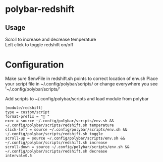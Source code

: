 # polybar-redshift

## Usage 
Scroll to increase and decrease temperature <br />
Left click to toggle redshift on/off

# Configuration 
Make sure $envFile in redshift.sh points to correct location of env.sh
Place your script file in ~/.config/polybar/scripts/ or change everywhere you see '~/.config/polybar/scripts/'


Add scripts to ~/.config/polybar/scripts and load module from polybar

```
[module/redshift]
type = custom/script
format-prefix = " "  
exec = source ~/.config/polybar/scripts/env.sh && ~/.config/polybar/scripts/redshift.sh temperature 
click-left = source ~/.config/polybar/scripts/env.sh && ~/.config/polybar/scripts/redshift.sh toggle 
scroll-up = source ~/.config/polybar/scripts/env.sh && ~/.config/polybar/scripts/redshift.sh increase
scroll-down = source ~/.config/polybar/scripts/env.sh && ~/.config/polybar/scripts/redshift.sh decrease
interval=0.5
```

